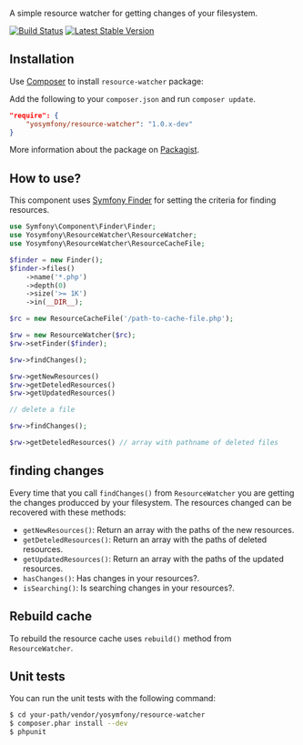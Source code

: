 A simple resource watcher for getting changes of your filesystem.

[![Build Status](https://travis-ci.org/yosymfony/Resource-watcher.png?branch=master)](https://travis-ci.org/yosymfony/Resource-watcher)
[![Latest Stable Version](https://poser.pugx.org/yosymfony/resource-watcher/v/stable.png)](https://packagist.org/packages/yosymfony/resource-watcher)

## Installation

Use [Composer](http://getcomposer.org/) to install `resource-watcher` package:

Add the following to your `composer.json` and run `composer update`.

```json
"require": {
    "yosymfony/resource-watcher": "1.0.x-dev"
}
```

More information about the package on [Packagist](https://packagist.org/packages/yosymfony/resource-watcher).

## How to use?

This component uses [Symfony Finder](http://symfony.com/doc/current/components/finder.html) 
for setting the criteria for finding resources.

```php
use Symfony\Component\Finder\Finder;
use Yosymfony\ResourceWatcher\ResourceWatcher;
use Yosymfony\ResourceWatcher\ResourceCacheFile;

$finder = new Finder();
$finder->files()
    ->name('*.php')
    ->depth(0)
    ->size('>= 1K')
    ->in(__DIR__);

$rc = new ResourceCacheFile('/path-to-cache-file.php');

$rw = new ResourceWatcher($rc);
$rw->setFinder($finder);

$rw->findChanges();

$rw->getNewResources()
$rw->getDeteledResources()
$rw->getUpdatedResources()

// delete a file

$rw->findChanges();

$rw->getDeteledResources() // array with pathname of deleted files
```

## finding changes

Every time that you call `findChanges()` from `ResourceWatcher` you are getting the changes
producced by your filesystem. The resources changed can be recovered with these methods:

* `getNewResources()`: Return an array with the paths of the new resources.
* `getDeteledResources()`: Return an array with the paths of deleted resources.
* `getUpdatedResources()`: Return an array with the paths of the updated resources.
* `hasChanges()`: Has changes in your resources?.
* `isSearching()`: Is searching changes in your resources?.

## Rebuild cache

To rebuild the resource cache uses `rebuild()` method from `ResourceWatcher`.

## Unit tests

You can run the unit tests with the following command:

```bash
$ cd your-path/vendor/yosymfony/resource-watcher
$ composer.phar install --dev
$ phpunit
```
